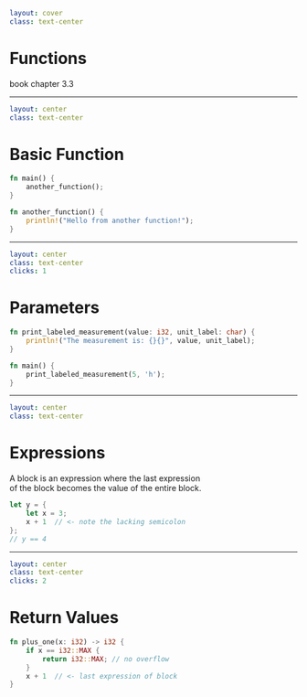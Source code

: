 ```yaml
layout: cover
class: text-center
```

# Functions

book chapter 3.3

<Nr />

---

```yaml
layout: center
class: text-center
```

# Basic Function

```rust {5-7|1-3}
fn main() {
    another_function();
}

fn another_function() {
    println!("Hello from another function!");
}
```

<Nr />

---

```yaml
layout: center
class: text-center
clicks: 1
```

# Parameters

```rust {1|6}
fn print_labeled_measurement(value: i32, unit_label: char) {
    println!("The measurement is: {}{}", value, unit_label);
}

fn main() {
    print_labeled_measurement(5, 'h');
}
```

<div
    style="background-color: red"
    class="h-0.8 rounded absolute top-60 left-125 w-25"
    v-click="[0,1]"
></div>

<div
    style="background-color: red"
    class="h-0.8 rounded absolute top-90 left-127 w-15"
    v-click="[1,2]"
></div>

<Nr />

---

```yaml
layout: center
class: text-center
```

# Expressions

A block is an expression where the last expression\
of the block becomes the value of the entire block.

```rust
let y = {
    let x = 3;
    x + 1  // <- note the lacking semicolon
};
// y == 4
```

<Nr />

---

```yaml
layout: center
class: text-center
clicks: 2
```

# Return Values

```rust {1,6|1,5,6|2-4}
fn plus_one(x: i32) -> i32 {
    if x == i32::MAX {
        return i32::MAX; // no overflow
    }
    x + 1  // <- last expression of block
}
```

<div
    style="background-color: red"
    class="h-0.8 rounded absolute top-63 left-126 w-15"
    v-click="[0,1]"
></div>

<Nr />
